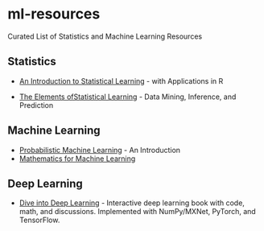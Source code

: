 # ml-resources
Curated List of Statistics and Machine Learning Resources


## Statistics

- [An Introduction to Statistical Learning](https://www.statlearning.com/) - with Applications in R

- [The Elements ofStatistical Learning](https://web.stanford.edu/~hastie/ElemStatLearn/printings/ESLII_print12_toc.pdf) - Data Mining, Inference, and Prediction


## Machine Learning

- [Probabilistic Machine Learning]() - An Introduction
- [Mathematics for Machine Learning](https://mml-book.github.io/)


## Deep Learning

- [Dive into Deep Learning](https://d2l.ai/) - Interactive deep learning book with code, math, and discussions. Implemented with NumPy/MXNet, PyTorch, and TensorFlow. 

